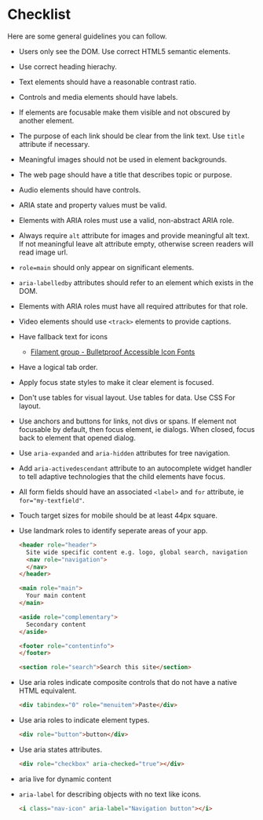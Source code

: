 # Checklist

Here are some general guidelines you can follow.

- Users only see the DOM. Use correct HTML5 semantic elements.
- Use correct heading hierachy.
- Text elements should have a reasonable contrast ratio.
- Controls and media elements should have labels.
- If elements are focusable make them visible and not obscured by another element.
- The purpose of each link should be clear from the link text. Use `title` attribute if necessary.
- Meaningful images should not be used in element backgrounds.
- The web page should have a title that describes topic or purpose.
- Audio elements should have controls.
- ARIA state and property values must be valid.
- Elements with ARIA roles must use a valid, non-abstract ARIA role.
- Always require `alt` attribute for images and provide meaningful alt text. If not meaningful leave alt attribute empty, otherwise screen readers will read image url.
- `role=main` should only appear on significant elements.
- `aria-labelledby` attributes should refer to an element which exists in the DOM.
- Elements with ARIA roles must have all required attributes for that role.
- Video elements should use `<track>` elements to provide captions.
- Have fallback text for icons
  - [Filament group - Bulletproof Accessible Icon Fonts](http://www.filamentgroup.com/lab/bulletproof_icon_fonts.html)
- Have a logical tab order.
- Apply focus state styles to make it clear element is focused.
- Don't use tables for visual layout. Use tables for data. Use CSS For layout.
- Use anchors and buttons for links, not divs or spans. If element not focusable by default, then focus element, ie dialogs. When closed, focus back to element that opened dialog.
- Use `aria-expanded` and `aria-hidden` attributes for tree navigation.
- Add `aria-activedescendant` attribute to an autocomplete widget handler to tell adaptive technologies that the child elements have focus.
- All form fields should have an associated `<label>` and `for` attribute, ie `for="my-textfield"`.
- Touch target sizes for mobile should be at least 44px square.
- Use landmark roles to identify seperate areas of your app.
  ```html
  <header role="header">
    Site wide specific content e.g. logo, global search, navigation
    <nav role="navigation">
    </nav>
  </header>

  <main role="main">
    Your main content
  </main>

  <aside role="complementary">
    Secondary content
  </aside>

  <footer role="contentinfo">
  </footer>
  ```

  ```html
  <section role="search">Search this site</section>
  ```
- Use aria roles indicate composite controls that do not have a native HTML equivalent.
  ```html
  <div tabindex="0" role="menuitem">Paste</div>
  ```
- Use aria roles to indicate element types.
  ```html
  <div role="button">button</div>
  ```
- Use aria states attributes.

  ```html
  <div role="checkbox" aria-checked="true"></div>
  ```

- aria live for dynamic content

- `aria-label` for describing objects with no text like icons.
  ```html
  <i class="nav-icon" aria-label="Navigation button"></i>
  ```


